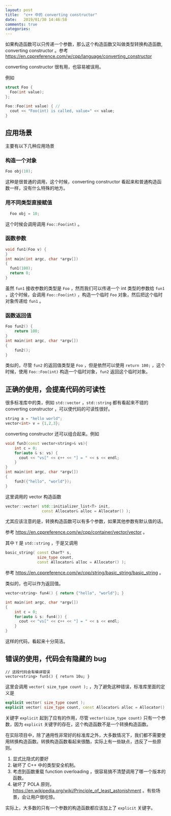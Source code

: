 ```yaml
---
layout: post
title:  "c++ 中的 converting constructor"
date:   2019/01/30 14:46:58
comments: true
categories:
---
```


如果构造函数可以只传递一个参数，那么这个构造函数又叫做类型转换构造函数, converting constructor 。参考 https://en.cppreference.com/w/cpp/language/converting_constructor

converting constructor 很有用，也容易被误用。

例如

```cpp
struct Foo {
  Foo(int value);
};

Foo::Foo(int value) { //
  cout << "Foo(int) is called, value=" << value;
}

```

## 应用场景

主要有以下几种应用场景

### 构造一个对象

```cpp
Foo obj(10);
```

这种是很普通的调用，这个时候，converting constructor 看起来和普通构造函数一样，没有什么特殊的地方。

### 用不同类型直接赋值

```cpp
  Foo obj = 10;
```

这个时候会调用调用 `Foo::Foo(int)` 。

### 函数参数

```cpp
void fun1(Foo v) {
}
int main(int argc, char *argv[])
{
  fun1(100);
  return 0;
}
```

虽然 `fun1` 接收参数的类型是 `Foo` ，然而我们可以传递一个 int 类型的参数给 `fun1` ，这个时候，会调用 `Foo::Foo(int)` ，构造一个临时 `Foo` 对象，然后把这个临时对象传递给 `fun1` 。

### 函数返回值

```cpp
Foo fun2() {
    return 100;
}
int main(int argc, char *argv[])
{
    fun2();
}
```

类似的，尽管 `fun2` 的返回值类型是  `Foo` ，但是依然可以使用 `return 100;` ，这个时候，使用 `Foo::Foo(int)` 构造一个临时对象，`fun2` 返回这个临时对象。


## 正确的使用，会提高代码的可读性


很多标准库中的类，例如 `std::vector` ，`std::string` 都有看起来不错的 converting constructor ，可以使代码的可读性很好。

```cpp
string a = "hello world";
vector<int> v = {1,2,3};
```

converting constructor 还可以组合起来。例如

```cpp
void fun3(const vector<string>& vs){
    int c = 0;
    for(auto & s: vs) {
      cout << "vs[" << c++ << "] = " << s << endl;
    }
}
int main(int argc, char *argv[])
{
    fun3({"hello", "world"});
}
```

这里调用的 vector 构造函数

```cpp
vector::vector( std::initializer_list<T> init,
                const Allocator& alloc = Allocator() );
```

尤其应该注意的是，转换构造函数可以有多个参数，如果其他参数有默认值的话。

参考 https://en.cppreference.com/w/cpp/container/vector/vector 。

其中 `T` 是 `std::string` ，于是又调用

```cpp
basic_string( const CharT* s,
              size_type count,
              const Allocator& alloc = Allocator() );
```

参考 https://en.cppreference.com/w/cpp/string/basic_string/basic_string 。

类似的，也可以作为返回值。

```cpp
vector<string> fun4() { return {"hello", "world"}; }

int main(int argc, char *argv[])
{
    int c = 0;
    for(auto & s: fun4()) {
      cout << "vs[" << c++ << "] = " << s << endl;
    }
}
```

这样的代码，看起来十分简洁。

## 错误的使用，代码会有隐藏的 bug

```
// 这段代码会有编译错误
vector<string> fun5() { return 10u; }
```

这里会调用 `vector( size_type count );` ，为了避免这种错误，标准库里面的定义是

```cpp
explicit vector( size_type count );
explicit vector( size_type count, const Allocator& alloc = Allocator() );
```

关键字 `explicit` 起到了应有的作用，尽管 `vector(size_type count)` 只有一个参数，因为 `explicit` 关键字的存在，这个构造函数不是一个转换构造函数。

在实际项目中，除了通用性非常好的标准库之外，大多数情况下，我们都不需要使用转换构造函数。转换构造函数看起来很酷，实际上有一些缺点，违反了一些原则。

1. 显式比隐式的要好
2. 破坏了 C++ 中的类型安全机制。
3. 考虑到函数重载 function overloading ，很容易搞不清楚调用了哪一个版本的函数。
4. 破坏了 POLA 原则，https://en.wikipedia.org/wiki/Principle_of_least_astonishment 。有些场景，会让用户很吃惊。

实际上，大多数的只有一个参数的构造函数都应该加上了 `explicit` 关键字。
